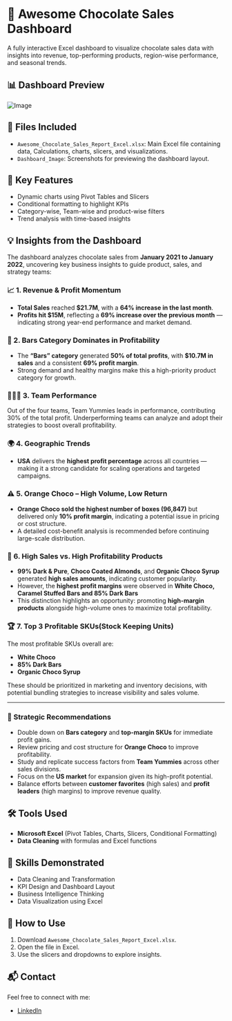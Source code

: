 # 🍫 Awesome Chocolate Sales Dashboard

A fully interactive Excel dashboard to visualize chocolate sales data with insights into revenue, top-performing products, region-wise performance, and seasonal trends.

## 📊 Dashboard Preview
![Image](https://github.com/user-attachments/assets/25e0ef7e-2b3f-4f9b-a518-9d6b76a166ac)

## 📁 Files Included
- `Awesome_Chocolate_Sales_Report_Excel.xlsx`: Main Excel file containing data, Calculations, charts, slicers, and          visualizations.
- `Dashboard_Image`: Screenshots for previewing the dashboard layout.

## 🧠 Key Features
- Dynamic charts using Pivot Tables and Slicers
- Conditional formatting to highlight KPIs
- Category-wise, Team-wise and product-wise filters
- Trend analysis with time-based insights

## 💡 Insights from the Dashboard

The dashboard analyzes chocolate sales from **January 2021 to January 2022**, uncovering key business insights to guide product, sales, and strategy teams:

### 📈 1. Revenue & Profit Momentum
- **Total Sales** reached **$21.7M**, with a **64% increase in the last month**.
- **Profits hit $15M**, reflecting a **69% increase over the previous month** — indicating strong year-end performance and market demand.

### 🍫 2. Bars Category Dominates in Profitability
- The **“Bars” category** generated **50% of total profits**, with **$10.7M in sales** and a consistent **69% profit margin**.
- Strong demand and healthy margins make this a high-priority product category for growth.
### 🧑‍🤝‍🧑 3. Team Performance
Out of the four teams, Team Yummies leads in performance, contributing 30% of the total profit. Underperforming teams can analyze and adopt their strategies to boost overall profitability.

### 🌍 4. Geographic Trends
- **USA** delivers the **highest profit percentage** across all countries — making it a strong candidate for scaling operations and targeted campaigns.

### ⚠️ 5. Orange Choco – High Volume, Low Return
- **Orange Choco sold the highest number of boxes (96,847)** but delivered only **10% profit margin**, indicating a potential issue in pricing or cost structure.
- A detailed cost-benefit analysis is recommended before continuing large-scale distribution.

### 🔄 6. High Sales vs. High Profitability Products
- **99% Dark & Pure**, **Choco Coated Almonds**, and **Organic Choco Syrup** generated **high sales amounts**, indicating customer popularity.
- However, the **highest profit margins** were observed in **White Choco, Caramel Stuffed Bars and 85% Dark Bars**
- This distinction highlights an opportunity: promoting **high-margin products** alongside high-volume ones to maximize total profitability.

### 🏆 7. Top 3 Profitable SKUs(Stock Keeping Units)
The most profitable SKUs overall are:
- **White Choco**
- **85% Dark Bars**
- **Organic Choco Syrup**

These should be prioritized in marketing and inventory decisions, with potential bundling strategies to increase visibility and sales volume.

---

### 🧭 Strategic Recommendations
- Double down on **Bars category** and **top-margin SKUs** for immediate profit gains.
- Review pricing and cost structure for **Orange Choco** to improve profitability.
- Study and replicate success factors from **Team Yummies** across other sales divisions.
- Focus on the **US market** for expansion given its high-profit potential.
- Balance efforts between **customer favorites** (high sales) and **profit leaders** (high margins) to improve revenue quality.



## 🛠️ Tools Used
- **Microsoft Excel** (Pivot Tables, Charts, Slicers, Conditional Formatting)
- **Data Cleaning** with formulas and Excel functions

## 🧩 Skills Demonstrated
- Data Cleaning and Transformation
- KPI Design and Dashboard Layout
- Business Intelligence Thinking
- Data Visualization using Excel

## 📝 How to Use
1. Download `Awesome_Chocolate_Sales_Report_Excel.xlsx`.
2. Open the file in Excel.
3. Use the slicers and dropdowns to explore insights.


## 📬 Contact
Feel free to connect with me:
- [LinkedIn](https://linkedin.com/in/nagashree-hegde)

